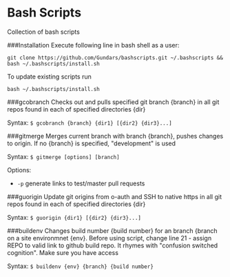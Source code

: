 Bash Scripts
===========
Collection of bash scripts

###Installation
Execute following line in bash shell as a user:
```
git clone https://github.com/Gundars/bashscripts.git ~/.bashscripts && bash ~/.bashscripts/install.sh
```
To update existing scripts run
```
bash ~/.bashscripts/install.sh
```

###gcobranch
Checks out and pulls specified git branch {branch} in all git repos found in each of specified directories {dir}

Syntax: `$ gcobranch {branch} {dir1} [{dir2} {dir3}...]`

###gitmerge
Merges current branch with branch {branch}, pushes changes to origin. If no {branch} is specified, "development" is used

Syntax: `$ gitmerge [options] [branch]`

Options:
- `-p`  generate links to test/master pull requests

###guorigin
Update git origins from o-auth and SSH to native https in all git repos found in each of specified directories {dir}

Syntax: `$ guorigin {dir1} [{dir2} {dir3}...]`

###buildenv
Changes build number {build number} for an branch {branch on a site environmnet {env}. 
Before using script, change line 21 - assign REPO to valid link to github build repo. It rhymes with "confusion switched cognition". Make sure you have access

Syntax: `$ buildenv {env} {branch} {build number}`

